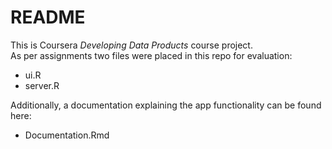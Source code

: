 # README

This is Coursera *Developing Data Products* course project.  
As per assignments two files were placed in this repo for evaluation:  
- ui.R  
- server.R  

Additionally, a documentation explaining the app functionality can be found here:  
- Documentation.Rmd  

